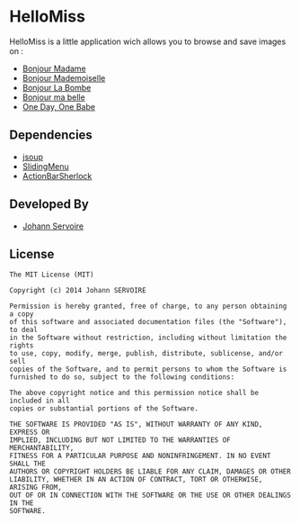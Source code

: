 HelloMiss
=========

HelloMiss is a little application wich allows you to browse and save images on :
* [Bonjour Madame][1]
* [Bonjour Mademoiselle][2]
* [Bonjour La Bombe][7]
* [Bonjour ma belle][8]
* [One Day, One Babe][9]

Dependencies
------------
* [jsoup][3]
* [SlidingMenu][4]
* [ActionBarSherlock][5]

Developed By
------------
* [Johann Servoire][6]


License
-------

	The MIT License (MIT)

	Copyright (c) 2014 Johann SERVOIRE

	Permission is hereby granted, free of charge, to any person obtaining a copy
	of this software and associated documentation files (the "Software"), to deal
	in the Software without restriction, including without limitation the rights
	to use, copy, modify, merge, publish, distribute, sublicense, and/or sell
	copies of the Software, and to permit persons to whom the Software is
	furnished to do so, subject to the following conditions:

	The above copyright notice and this permission notice shall be included in all
	copies or substantial portions of the Software.

	THE SOFTWARE IS PROVIDED "AS IS", WITHOUT WARRANTY OF ANY KIND, EXPRESS OR
	IMPLIED, INCLUDING BUT NOT LIMITED TO THE WARRANTIES OF MERCHANTABILITY,
	FITNESS FOR A PARTICULAR PURPOSE AND NONINFRINGEMENT. IN NO EVENT SHALL THE
	AUTHORS OR COPYRIGHT HOLDERS BE LIABLE FOR ANY CLAIM, DAMAGES OR OTHER
	LIABILITY, WHETHER IN AN ACTION OF CONTRACT, TORT OR OTHERWISE, ARISING FROM,
	OUT OF OR IN CONNECTION WITH THE SOFTWARE OR THE USE OR OTHER DEALINGS IN THE
	SOFTWARE.

[1]: http://www.bonjourmadame.fr
[2]: http://www.bonjourmademoiselle.fr
[3]: http://jsoup.org
[4]: http://github.com/jfeinstein10/SlidingMenu
[5]: http://github.com/JakeWharton/ActionBarSherlock
[6]: http://www.johann-servoire.fr
[7]: http://bonjourlabombe.fr
[8]: http://bonjourmabelle.fr
[9]: http://www.1day1babe.com
